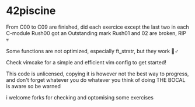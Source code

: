 # 42piscine
From C00 to C09  are finished, did each exercice except the last two in each C-module
Rush00 got an Outstanding mark
Rush01 and 02 are broken, RIP 💀

Some functions are not optimized, especially ft_strstr, but they work 🤷♂️

Check vimcake for a simple and efficient vim config to get started!

This code is unlicensed, copying it is however not the best way to progress, and don't forget whatever you do
whatever you think of doing THE BOCAL is aware so be warned

i welcome forks for checking and optomising some exercises
